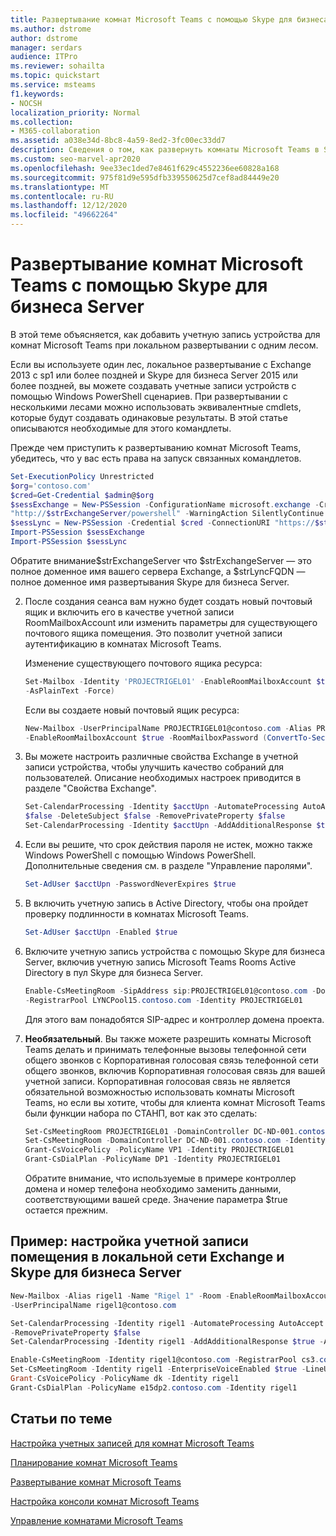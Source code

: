 ```yaml
---
title: Развертывание комнат Microsoft Teams с помощью Skype для бизнеса Server
ms.author: dstrome
author: dstrome
manager: serdars
audience: ITPro
ms.reviewer: sohailta
ms.topic: quickstart
ms.service: msteams
f1.keywords:
- NOCSH
localization_priority: Normal
ms.collection:
- M365-collaboration
ms.assetid: a038e34d-8bc8-4a59-8ed2-3fc00ec33dd7
description: Сведения о том, как развернуть комнаты Microsoft Teams в Skype для бизнеса Server, можно найти в этой теме.
ms.custom: seo-marvel-apr2020
ms.openlocfilehash: 9ee33ec1ded7e8461f629c4552236ee60828a168
ms.sourcegitcommit: 975f81d9e595dfb339550625d7cef8ad84449e20
ms.translationtype: MT
ms.contentlocale: ru-RU
ms.lasthandoff: 12/12/2020
ms.locfileid: "49662264"
---
```

# <a name="deploy-microsoft-teams-rooms-with-skype-for-business-server"></a>Развертывание комнат Microsoft Teams с помощью Skype для бизнеса Server
  
В этой теме объясняется, как добавить учетную запись устройства для комнат Microsoft Teams при локальном развертывании с одним лесом.
  
Если вы используете один лес, локальное развертывание с Exchange 2013 с sp1 или более поздней и Skype для бизнеса Server 2015 или более поздней, вы можете создавать учетные записи устройств с помощью Windows PowerShell сценариев. При развертывании с несколькими лесами можно использовать эквивалентные cmdlets, которые будут создавать одинаковые результаты. В этой статье описываются необходимые для этого командлеты.

  
Прежде чем приступить к развертыванию комнат Microsoft Teams, убедитесь, что у вас есть права на запуск связанных командлетов.
  

   ``` Powershell
   Set-ExecutionPolicy Unrestricted
   $org='contoso.com'
   $cred=Get-Credential $admin@$org
   $sessExchange = New-PSSession -ConfigurationName microsoft.exchange -Credential $cred -AllowRedirection -Authentication Kerberos -ConnectionUri
   "http://$strExchangeServer/powershell" -WarningAction SilentlyContinue
   $sessLync = New-PSSession -Credential $cred -ConnectionURI "https://$strLyncFQDN/OcsPowershell" -AllowRedirection -WarningAction SilentlyContinue
   Import-PSSession $sessExchange
   Import-PSSession $sessLync
   ```

   Обратите внимание$strExchangeServer что $strExchangeServer — это полное доменное имя вашего сервера Exchange, а $strLyncFQDN — полное доменное имя развертывания Skype для бизнеса Server.

2. После создания сеанса вам нужно будет создать новый почтовый ящик и включить его в качестве учетной записи RoomMailboxAccount или изменить параметры для существующего почтового ящика помещения. Это позволит учетной записи аутентификацию в комнатах Microsoft Teams.

    Изменение существующего почтового ящика ресурса:

   ``` Powershell
   Set-Mailbox -Identity 'PROJECTRIGEL01' -EnableRoomMailboxAccount $true -RoomMailboxPassword (ConvertTo-SecureString -String <password>
   -AsPlainText -Force)
   ```

   Если вы создаете новый почтовый ящик ресурса:

   ``` Powershell
   New-Mailbox -UserPrincipalName PROJECTRIGEL01@contoso.com -Alias PROJECTRIGEL01 -Name "Project-Rigel-01" -Room
   -EnableRoomMailboxAccount $true -RoomMailboxPassword (ConvertTo-SecureString -String <password> -AsPlainText -Force)
   ```

3. Вы можете настроить различные свойства Exchange в учетной записи устройства, чтобы улучшить качество собраний для пользователей. Описание необходимых настроек приводится в разделе "Свойства Exchange".

   ``` Powershell
   Set-CalendarProcessing -Identity $acctUpn -AutomateProcessing AutoAccept -AddOrganizerToSubject $false -AllowConflicts $false -DeleteComments
   $false -DeleteSubject $false -RemovePrivateProperty $false
   Set-CalendarProcessing -Identity $acctUpn -AddAdditionalResponse $true -AdditionalResponse "This is a Skype Meeting room!"
   ```

4. Если вы решите, что срок действия пароля не истек, можно также Windows PowerShell с помощью Windows PowerShell. Дополнительные сведения см. в разделе "Управление паролями".

   ``` Powershell
   Set-AdUser $acctUpn -PasswordNeverExpires $true
   ```

5. В включить учетную запись в Active Directory, чтобы она пройдет проверку подлинности в комнатах Microsoft Teams.

   ``` Powershell
   Set-AdUser $acctUpn -Enabled $true
   ```

6. Включите учетную запись устройства с помощью Skype для бизнеса Server, включив учетную запись Microsoft Teams Rooms Active Directory в пул Skype для бизнеса Server.

   ``` Powershell
   Enable-CsMeetingRoom -SipAddress sip:PROJECTRIGEL01@contoso.com -DomainController DC-ND-001.contoso.com
   -RegistrarPool LYNCPool15.contoso.com -Identity PROJECTRIGEL01
   ```

    Для этого вам понадобятся SIP-адрес и контроллер домена проекта.

7. **Необязательный**. Вы также можете разрешить комнаты Microsoft Teams делать и принимать телефонные вызовы телефонной сети общего звонков с Корпоративная голосовая связь телефонной сети общего звонков, включив Корпоративная голосовая связь для вашей учетной записи. Корпоративная голосовая связь не является обязательной возможностью использовать комнаты Microsoft Teams, но если вы хотите, чтобы для клиента комнат Microsoft Teams были функции набора по СТАНП, вот как это сделать:

   ``` Powershell
   Set-CsMeetingRoom PROJECTRIGEL01 -DomainController DC-ND-001.contoso.com -LineURI "tel:+14255550555;ext=50555"
   Set-CsMeetingRoom -DomainController DC-ND-001.contoso.com -Identity PROJECTRIGEL01 -EnterpriseVoiceEnabled $true
   Grant-CsVoicePolicy -PolicyName VP1 -Identity PROJECTRIGEL01
   Grant-CsDialPlan -PolicyName DP1 -Identity PROJECTRIGEL01
   ```

   Обратите внимание, что используемые в примере контроллер домена и номер телефона необходимо заменить данными, соответствующими вашей среде. Значение параметра $true остается прежним.

## <a name="sample-room-account-setup-in-exchange-and-skype-for-business-server-on-premises"></a>Пример: настройка учетной записи помещения в локальной сети Exchange и Skype для бизнеса Server

``` Powershell
New-Mailbox -Alias rigel1 -Name "Rigel 1" -Room -EnableRoomMailboxAccount $true -RoomMailboxPassword (ConvertTo-SecureString -String "" -AsPlainText -Force)
-UserPrincipalName rigel1@contoso.com

Set-CalendarProcessing -Identity rigel1 -AutomateProcessing AutoAccept -AddOrganizerToSubject $false -AllowConflicts $false -DeleteComments $false -DeleteSubject $false
-RemovePrivateProperty $false
Set-CalendarProcessing -Identity rigel1 -AddAdditionalResponse $true -AdditionalResponse "This is a Skype Meeting room!"

Enable-CsMeetingRoom -Identity rigel1@contoso.com -RegistrarPool cs3.contoso.com -SipAddressType EmailAddress
Set-CsMeetingRoom -Identity rigel1 -EnterpriseVoiceEnabled $true -LineURI tel:+155555555555
Grant-CsVoicePolicy -PolicyName dk -Identity rigel1
Grant-CsDialPlan -PolicyName e15dp2.contoso.com -Identity rigel1
```

## <a name="related-topics"></a>Статьи по теме

[Настройка учетных записей для комнат Microsoft Teams](rooms-configure-accounts.md)

[Планирование комнат Microsoft Teams](rooms-plan.md)
  
[Развертывание комнат Microsoft Teams](rooms-deploy.md)
  
[Настройка консоли комнат Microsoft Teams](console.md)
  
[Управление комнатами Microsoft Teams](rooms-manage.md)
